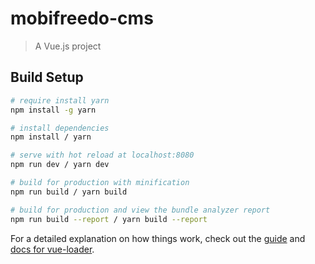 # mobifreedo-cms

> A Vue.js project

## Build Setup
``` bash
# require install yarn
npm install -g yarn

# install dependencies
npm install / yarn

# serve with hot reload at localhost:8080
npm run dev / yarn dev

# build for production with minification
npm run build / yarn build

# build for production and view the bundle analyzer report
npm run build --report / yarn build --report
```

For a detailed explanation on how things work, check out the [guide](http://vuejs-templates.github.io/webpack/) and [docs for vue-loader](http://vuejs.github.io/vue-loader).
